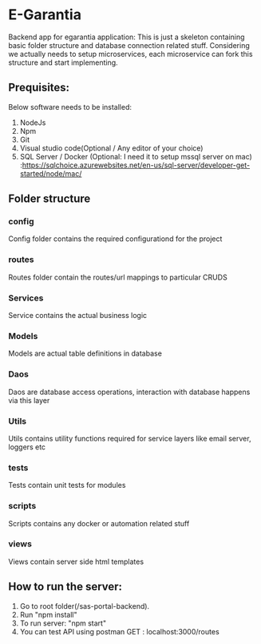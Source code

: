# E-Garantia
Backend app for egarantia application: This is just a skeleton containing basic folder structure and database connection related stuff.
Considering we actually needs to setup microservices, each microservice can fork this structure and start implementing.

## Prequisites:
Below software needs to be installed:
1. NodeJs
2. Npm
3. Git
4. Visual studio code(Optional / Any editor of your choice)
5. SQL Server / Docker (Optional: I need it to setup mssql server on mac) :https://sqlchoice.azurewebsites.net/en-us/sql-server/developer-get-started/node/mac/

## Folder structure

### config
Config folder contains the required configurationd for the project

### routes
Routes folder contain the routes/url mappings to particular CRUDS

### Services
Service contains the actual business logic

### Models
Models are actual table definitions in database

### Daos
Daos are database access operations, interaction with database happens via this layer

### Utils
Utils contains utility functions required for service layers like email server, loggers etc

### tests
Tests contain unit tests for modules

### scripts
Scripts contains any docker or automation related stuff

### views
Views contain server side html templates


## How to run the server:

1. Go to root folder(/sas-portal-backend).
2. Run "npm install"
3. To run server: "npm start"
4. You can test API using postman
    GET : localhost:3000/routes
    
